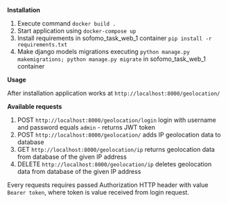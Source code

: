 **Installation**

1. Execute command `docker build .`
2. Start application using `docker-compose up`
3. Install requirements in sofomo_task_web_1 container `pip install -r requirements.txt`
4. Make django models migrations executing `python manage.py makemigrations; python manage.py migrate`  in sofomo_task_web_1 container

**Usage**

After installation application works at `http://localhost:8000/geolocation/`

**Available requests**

1. POST `http://localhost:8000/geolocation/login`  login with username and password equals `admin` - returns JWT token
2. POST `http://localhost:8000/geolocation/` adds IP geolocation data to database
3. GET `http://localhost:8000/geolocation/ip` returns geolocation data from database of the given IP address
4. DELETE  `http://localhost:8000/geolocation/ip` deletes geolocation data from database of the given IP address

Every requests requires passed Authorization HTTP header with value `Bearer token`, where token is value received from login request.